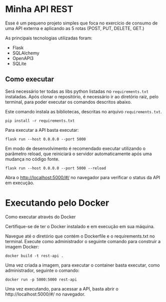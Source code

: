 # Minha API REST

Esse é um pequeno projeto simples que foca no exercício de consumo de uma API externa e aplicando as 5 rotas (POST, PUT, DELETE, GET.)

As principais tecnologias utilizadas foram:

- Flask
- SQLAlchemy
- OpenAPI3
- SQLite
## Como executar 


Será necessário ter todas as libs python listadas no `requirements.txt` instaladas.
Após clonar o repositório, é necessário ir ao diretório raiz, pelo terminal, para poder executar os comandos descritos abaixo.

Este comando instala as bibliotecas, descritas no arquivo `requirements.txt`.

```
pip install -r requirements.txt

```
Para executar a API  basta executar:

```
flask run --host 0.0.0.0 --port 5000

```


Em modo de desenvolvimento é recomendado executar utilizando o parâmetro reload, que reiniciará o servidor
automaticamente após uma mudança no código fonte. 


```
flask run --host 0.0.0.0 --port 5000 --reload

```


Abra o [http://localhost:5000/#/](http://localhost:5000/#/) no navegador para verificar o status da API em execução.



# Executando pelo Docker


Como executar através do Docker

Certifique-se de ter o Docker instalado e em execução em sua máquina.

Navegue até o diretório que contém o Dockerfile e o requirements.txt no terminal. Execute como administrador o seguinte comando para construir a imagem Docker:

```
docker build -t rest-api .

```

Uma vez criada a imagem, para executar o container basta executar, como administrador, seguinte o comando:


```
docker run -p 5000:5000 rest-api

```

Uma vez executando, para acessar a API, basta abrir o http://localhost:5000/#/ no navegador.






